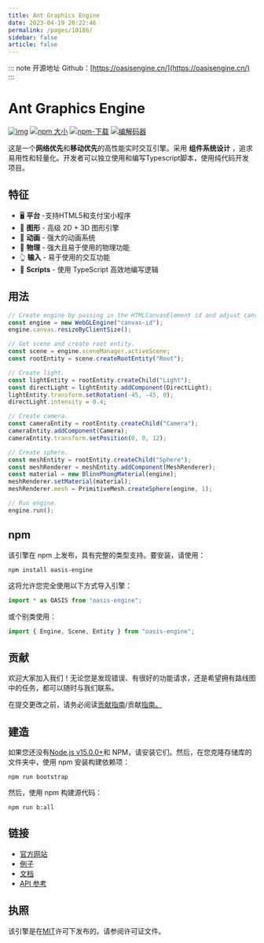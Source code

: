 ```yaml
---
title: Ant Graphics Engine
date: 2023-04-19 20:22:46
permalink: /pages/10186/
sidebar: false
article: false
---
```

::: note 开源地址
Github：[https://oasisengine.cn/](https://oasisengine.cn/)
:::
# Ant Graphics Engine

[![img](https://camo.githubusercontent.com/43ccd7202522b31fbc7a47117204d6e80029ed2196b81eca195022f8d836ada9/68747470733a2f2f696d672e736869656c64732e696f2f6e706d2f762f6f617369732d656e67696e65)](https://www.npmjs.com/package/oasis-engine) [![npm 大小](https://camo.githubusercontent.com/56165240e0831b747d7a1f8226a818905e75483e200c65d03b1713d29050bfb3/68747470733a2f2f696d672e736869656c64732e696f2f62756e646c6570686f6269612f6d696e7a69702f6f617369732d656e67696e65)](https://camo.githubusercontent.com/56165240e0831b747d7a1f8226a818905e75483e200c65d03b1713d29050bfb3/68747470733a2f2f696d672e736869656c64732e696f2f62756e646c6570686f6269612f6d696e7a69702f6f617369732d656e67696e65) [![npm-下载](https://camo.githubusercontent.com/ac298a920943a85dad2ee617b8daaa767f18cb446b9be9b8daba228e6ee0714e/68747470733a2f2f696d672e736869656c64732e696f2f6e706d2f646d2f6f617369732d656e67696e65)](https://camo.githubusercontent.com/ac298a920943a85dad2ee617b8daaa767f18cb446b9be9b8daba228e6ee0714e/68747470733a2f2f696d672e736869656c64732e696f2f6e706d2f646d2f6f617369732d656e67696e65) [![编解码器](https://camo.githubusercontent.com/8da16d328639172868da75616d19f5d693ff39d6280cafcddbdd23b73432a9a4/68747470733a2f2f636f6465636f762e696f2f67682f6f617369732d656e67696e652f656e67696e652f6272616e63682f6d61696e2f67726170682f62616467652e7376673f746f6b656e3d4b523255424b45334f58)](https://codecov.io/gh/oasis-engine/engine)

这是一个**网络优先**和**移动优先**的高性能实时交互引擎。采用 **组件系统设计** ，追求易用性和轻量化。开发者可以独立使用和编写Typescript脚本，使用纯代码开发项目。

## 特征

- 🖥 **平台** -支持HTML5和支付宝小程序
- 🔮 **图形** - 高级 2D + 3D 图形引擎
- 🏃 **动画** - 强大的动画系统
- 🧱 **物理** - 强大且易于使用的物理功能
- 👆 **输入** - 易于使用的交互功能
- 📑 **Scripts** - 使用 TypeScript 高效地编写逻辑

## 用法

```ts
// Create engine by passing in the HTMLCanvasElement id and adjust canvas size.
const engine = new WebGLEngine("canvas-id");
engine.canvas.resizeByClientSize();

// Get scene and create root entity.
const scene = engine.sceneManager.activeScene;
const rootEntity = scene.createRootEntity("Root");

// Create light.
const lightEntity = rootEntity.createChild("Light");
const directLight = lightEntity.addComponent(DirectLight);
lightEntity.transform.setRotation(-45, -45, 0);
directLight.intensity = 0.4;

// Create camera.
const cameraEntity = rootEntity.createChild("Camera");
cameraEntity.addComponent(Camera);
cameraEntity.transform.setPosition(0, 0, 12);

// Create sphere.
const meshEntity = rootEntity.createChild("Sphere");
const meshRenderer = meshEntity.addComponent(MeshRenderer);
const material = new BlinnPhongMaterial(engine);
meshRenderer.setMaterial(material);
meshRenderer.mesh = PrimitiveMesh.createSphere(engine, 1);

// Run engine.
engine.run();
```

## npm

该引擎在 npm 上发布，具有完整的类型支持。要安装，请使用：

```shell
npm install oasis-engine
```

这将允许您完全使用以下方式导入引擎：

```js
import * as OASIS from "oasis-engine";
```

或个别类使用：

```js
import { Engine, Scene, Entity } from "oasis-engine";
```

## 贡献

欢迎大家加入我们！无论您是发现错误、有很好的功能请求，还是希望拥有路线图中的任务，都可以随时与我们联系。

在提交更改之前，请务必阅读[贡献指南](https://github.com/oasis-engine/engine/blob/main/.github/HOW_TO_CONTRIBUTE.md)/贡献[指南。](https://github.com/oasis-engine/engine/wiki/如何与我们共建-Oasis-开源互动引擎)

## 建造

如果您还没有[Node.js v15.0.0+](https://nodejs.org/en/)和 NPM，请安装它们。然后，在您克隆存储库的文件夹中，使用 npm 安装构建依赖项：

```shell
npm run bootstrap
```

然后，使用 npm 构建源代码：

```shell
npm run b:all
```

## 链接

- [官方网站](https://oasisengine.cn/)
- [例子](https://oasisengine.cn/0.6/examples)
- [文档](https://oasisengine.cn/0.6/docs/install-cn)
- [API 参考](https://oasisengine.cn/0.6/api/core/index)

## 执照

该引擎是在[MIT](https://opensource.org/licenses/MIT)许可下发布的。请参阅许可证文件。
